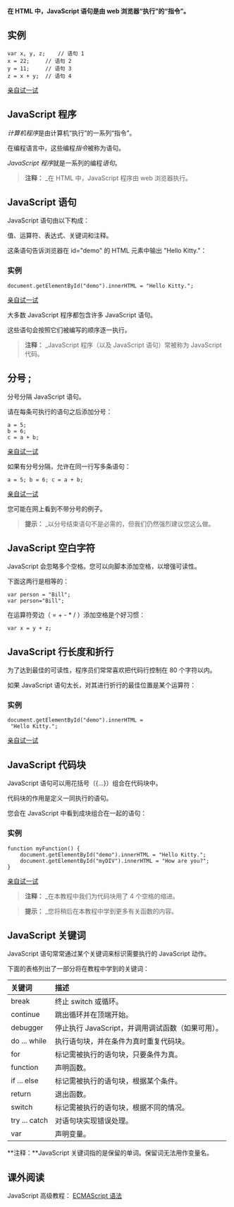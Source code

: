 **在 HTML 中，JavaScript 语句是由 web 浏览器“执行”的“指令”。**

## 实例

```
var x, y, z;	// 语句 1
x = 22;		// 语句 2
y = 11;		// 语句 3
z = x + y;	// 语句 4
```

[亲自试一试](https://www.w3school.com.cn/tiy/t.asp?f=js_statements)

## JavaScript 程序

*计算机程序*是由计算机“执行”的一系列“指令”。

在编程语言中，这些编程*指令*被称为语句。

*JavaScript 程序*就是一系列的编程*语句*。

>**注释：** _在 HTML 中，JavaScript 程序由 web 浏览器执行。

## JavaScript 语句

JavaScript 语句由以下构成：

值、运算符、表达式、关键词和注释。

这条语句告诉浏览器在 id="demo" 的 HTML 元素中输出 "Hello Kitty."：

### 实例

```
document.getElementById("demo").innerHTML = "Hello Kitty.";
```

[亲自试一试](https://www.w3school.com.cn/tiy/t.asp?f=js_statement)

大多数 JavaScript 程序都包含许多 JavaScript 语句。

这些语句会按照它们被编写的顺序逐一执行。

>**注释：** _JavaScript 程序（以及 JavaScript 语句）常被称为 JavaScript 代码。

## 分号 ;

分号分隔 JavaScript 语句。

请在每条可执行的语句之后添加分号：

```
a = 5;
b = 6;
c = a + b;
```

[亲自试一试](https://www.w3school.com.cn/tiy/t.asp?f=js_statements_semicolon1)

如果有分号分隔，允许在同一行写多条语句：

```
a = 5; b = 6; c = a + b;
```

[亲自试一试](https://www.w3school.com.cn/tiy/t.asp?f=js_statements_semicolon2)

您可能在网上看到不带分号的例子。

>**提示：** _以分号结束语句不是必需的，但我们仍然强烈建议您这么做。

## JavaScript 空白字符

JavaScript 会忽略多个空格。您可以向脚本添加空格，以增强可读性。

下面这两行是相等的：

```
var person = "Bill";
var person="Bill"; 
```

在运算符旁边（ = + - * / ）添加空格是个好习惯：

```
var x = y + z;
```

## JavaScript 行长度和折行

为了达到最佳的可读性，程序员们常常喜欢把代码行控制在 80 个字符以内。

如果 JavaScript 语句太长，对其进行折行的最佳位置是某个运算符：

### 实例

```
document.getElementById("demo").innerHTML =
 "Hello Kitty.";
```

[亲自试一试](https://www.w3school.com.cn/tiy/t.asp?f=js_statements_linebreak)

## JavaScript 代码块

JavaScript 语句可以用花括号（{...}）组合在代码块中。

代码块的作用是定义一同执行的语句。

您会在 JavaScript 中看到成块组合在一起的语句：

### 实例

```
function myFunction() {
    document.getElementById("demo").innerHTML = "Hello Kitty.";
    document.getElementById("myDIV").innerHTML = "How are you?";
}
```

[亲自试一试](https://www.w3school.com.cn/tiy/t.asp?f=js_statements_blocks)

>**注释：** _在本教程中我们为代码块用了 4 个空格的缩进。

>**提示：** _您将稍后在本教程中学到更多有关函数的内容。

## JavaScript 关键词

JavaScript 语句常常通过某个关键词来标识需要执行的 JavaScript 动作。

下面的表格列出了一部分将在教程中学到的关键词：

| 关键词        | 描述                                              |
| :------------ | :------------------------------------------------ |
| break         | 终止 switch 或循环。                              |
| continue      | 跳出循环并在顶端开始。                            |
| debugger      | 停止执行 JavaScript，并调用调试函数（如果可用）。 |
| do ... while  | 执行语句块，并在条件为真时重复代码块。            |
| for           | 标记需被执行的语句块，只要条件为真。              |
| function      | 声明函数。                                        |
| if ... else   | 标记需被执行的语句块，根据某个条件。              |
| return        | 退出函数。                                        |
| switch        | 标记需被执行的语句块，根据不同的情况。            |
| try ... catch | 对语句块实现错误处理。                            |
| var           | 声明变量。                                        |

**注释：**JavaScript 关键词指的是保留的单词。保留词无法用作变量名。

## 课外阅读

JavaScript 高级教程： [ECMAScript 语法](https://www.w3school.com.cn/js/pro_js_syntax.asp)
